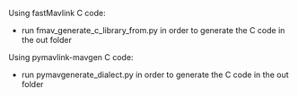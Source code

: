 
Using fastMavlink C code:
- run fmav_generate_c_library_from.py in order to generate the C code in the out folder

Using pymavlink-mavgen C code:
- run pymavgenerate_dialect.py in order to generate the C code in the out folder